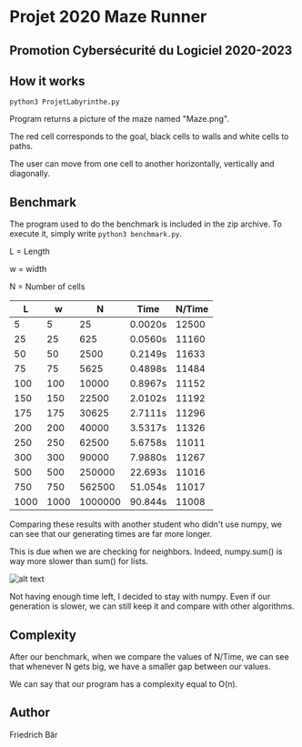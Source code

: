 # Projet 2020 Maze Runner

## Promotion Cybersécurité du Logiciel 2020-2023

## How it works

`python3 ProjetLabyrinthe.py`

Program returns a picture of the maze named "Maze.png".

The red cell corresponds to the goal, black cells to walls and white cells to paths.

The user can move from one cell to another horizontally, vertically and diagonally.

## Benchmark

The program used to do the benchmark is included in the zip archive. To execute it, simply write `python3 benchmark.py`.

L = Length

w = width

N = Number of cells

| L | w   |N      | Time  | N/Time |
|---|-----|-------|-------|--------|
|5  |5    |25     |0.0020s|12500   |
|25 |25   |625    |0.0560s|11160   |
|50 |50   |2500   |0.2149s|11633   |
|75 |75   |5625   |0.4898s|11484   |
|100|100  |10000  |0.8967s|11152   |
|150|150  |22500  |2.0102s|11192   |
|175|175  |30625  |2.7111s|11296   |
|200|200  |40000  |3.5317s|11326   |
|250|250  |62500  |5.6758s|11011   |
|300|300  |90000  |7.9880s|11267   |
|500|500  |250000 |22.693s|11016   |
|750|750  |562500 |51.054s|11017   |
|1000|1000|1000000|90.844s|11008   |

Comparing these results with another student who didn't use numpy, we can see that our generating times are far more longer.

This is due when we are checking for neighbors. Indeed, numpy.sum() is way more slower than sum() for lists.



![alt text](https://i.ibb.co/PgDhr9R/np.png "Speed Graph")

Not having enough time left, I decided to stay with numpy. Even if our generation is slower, we can still keep it and compare with other algorithms.


## Complexity

After our benchmark, when we compare the values of N/Time, we can see that whenever N gets big, we have a smaller gap between our values.

We can say that our program has a complexity equal to O(n).

## Author

Friedrich Bär